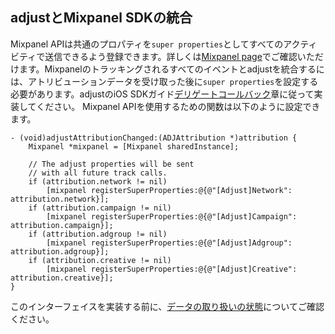 ## adjustとMixpanel SDKの統合

Mixpanel APIは共通のプロパティを`super properties`としてすべてのアクティビティで送信できるよう登録できます。詳しくは[Mixpanel page][mixpanel_ios]でご確認いただけます。Mixpanelのトラッキングされるすべてのイベントとadjustを統合するには、アトリビューションデータを受け取った後に`super properties`を設定する必要があります。adjustのiOS SDKガイド[デリゲートコールバック][response_callbacks]章に従って実装してください。
Mixpanel APIを使用するための関数は以下のように設定できます。

```objc
- (void)adjustAttributionChanged:(ADJAttribution *)attribution {
    Mixpanel *mixpanel = [Mixpanel sharedInstance];

    // The adjust properties will be sent
    // with all future track calls.
    if (attribution.network != nil)
        [mixpanel registerSuperProperties:@{@"[Adjust]Network":  attribution.network}];
    if (attribution.campaign != nil)
        [mixpanel registerSuperProperties:@{@"[Adjust]Campaign": attribution.campaign}];
    if (attribution.adgroup != nil)
        [mixpanel registerSuperProperties:@{@"[Adjust]Adgroup":  attribution.adgroup}];
    if (attribution.creative != nil)
        [mixpanel registerSuperProperties:@{@"[Adjust]Creative": attribution.creative}];
}
```

このインターフェイスを実装する前に、[データの取り扱いの状態][attribution_data]についてご確認ください。

[mixpanel_ios]: https://mixpanel.com/help/reference/ios#super-properties
[attribution_data]: https://github.com/adjust/sdks/blob/master/doc/attribution-data.md
[response_callbacks]: https://github.com/adjust/ios_sdk#9-receive-delegate-callbacks
